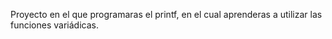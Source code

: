 Proyecto en el que programaras el printf, en el cual aprenderas a utilizar las funciones variádicas.
